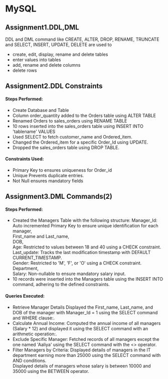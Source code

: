 # MySQL

## Assignment1.DDL,DML

DDL and DML command like CREATE, ALTER, DROP, RENAME, TRUNCATE and SELECT, INSERT, UPDATE, DELETE are used to 
- create, edit, display, rename and delete tables
- enter values into tables
- add, rename and delete columns
- delete rows

## Assignment2.DDL Constraints

#### Steps Performed:
- Create Database and Table
- Column order_quantity added to the Orders table using ALTER TABLE
- Renamed Orders to sales_orders using RENAME TABLE
- 10 rows inserted into the sales_orders table using INSERT INTO 'tablename' VALUES
- Used SELECT to fetch customer_name and Ordered_item.
- Changed the Ordered_item for a specific Order_Id using UPDATE.
- Dropped the sales_orders table using DROP TABLE.

#### Constraints Used:
- Primary Key to ensures uniqueness for Order_id
- Unique Prevents duplicate entries.
- Not Null ensures mandatory fields 

## Assignment3.DML Commands(2)

#### Steps Performed:

- Created the Managers Table with the following structure:
Manager_Id: Auto incremented Primary Key to ensure unique identification for each manager,  
First_name and Last_name,  
DOB,  
Age: Restricted to values between 18 and 40 using a CHECK constraint.  
Last_update: Tracks the last modification timestamp with DEFAULT CURRENT_TIMESTAMP.  
Gender: Restricted to 'M', 'F', or 'O' using a CHECK constraint.  
Department,  
Salary: Non-nullable to ensure mandatory salary input.  
- 10 records were inserted into the Managers table using the INSERT INTO command, adhering to the defined constraints.

#### Queries Executed:
 
- Retrieve Manager Details
Displayed the First_name, Last_name, and DOB of the manager with Manager_Id = 1 using the SELECT command and WHERE clause:.
- Calculate Annual Income:
Computed the annual income of all managers (Salary * 12) and displayed it using the SELECT command with an arithmetic operation:.
- Exclude Specific Manager:
Fetched records of all managers except the one named 'Aaliya' using the SELECT command with the <> operator.
- Filter Managers by Criteria:
Displayed details of managers in the IT department earning more than 25000 using the SELECT command with AND conditions.  
Displayed details of managers whose salary is between 10000 and 35000  using the BETWEEN operator.

